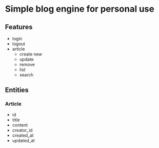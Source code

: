 Simple blog engine for personal use
===================================

Features
--------

- login
- logout
- article
    - create new
    - update
    - remove
    - list
    - search


Entities
--------

### Article

- id
- title
- content
- creator_id
- created_at
- updated_at